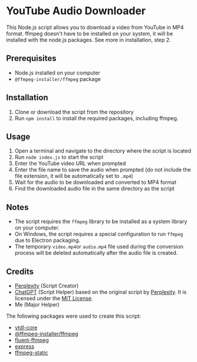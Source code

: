 # YouTube Audio Downloader

This Node.js script allows you to download a video from YouTube in MP4 format. ffmpeg doesn't have to be installed on your system, it will be installed with the node.js packages. See more in installation, step 2.

## Prerequisites

- Node.js installed on your computer
- `@ffmpeg-installer/ffmpeg` package

## Installation

1. Clone or download the script from the repository
2. Run `npm install` to install the required packages, including ffmpeg.

## Usage

1. Open a terminal and navigate to the directory where the script is located
2. Run `node index.js` to start the script
3. Enter the YouTube video URL when prompted
4. Enter the file name to save the audio when prompted (do not include the file extension, it will be automatically set to `.mp4`)
5. Wait for the audio to be downloaded and converted to MP4 format
6. Find the downloaded audio file in the same directory as the script

## Notes

- The script requires the `ffmpeg` library to be installed as a system library on your computer.
- On Windows, the script requires a special configuration to run `ffmpeg` due to Electron packaging.
- The temporary `video.mp4`or `audio.mp4` file used during the conversion process will be deleted automatically after the audio file is created.

## Credits

- [Perplexity](https://www.perplexity.ai/) (Script Creator)
- [ChatGPT](https://github.com/ChatGPT) (Script Helper) based on the original script by [Perplexity](https://www.youtube.com/channel/UC4JX40jDee_tINbkjycV4Sg). It is licensed under the [MIT License](https://github.com/ChatGPT/youtube-audio-downloader/blob/main/LICENSE).
- Me (Major Helper)

The following packages were used to create this script:

- [ytdl-core](https://www.npmjs.com/package/ytdl-core)
- [@ffmpeg-installer/ffmpeg](https://www.npmjs.com/package/@ffmpeg-installer/ffmpeg)
- [fluent-ffmpeg](https://www.npmjs.com/package/fluent-ffmpeg)
- [express](https://www.npmjs.com/package/express)
- [ffmpeg-static](https://www.npmjs.com/package/ffmpeg-static)